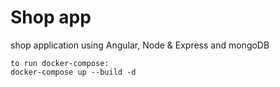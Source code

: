 # Shop app

shop application using Angular, Node & Express and mongoDB

```
to run docker-compose:
docker-compose up --build -d
```

